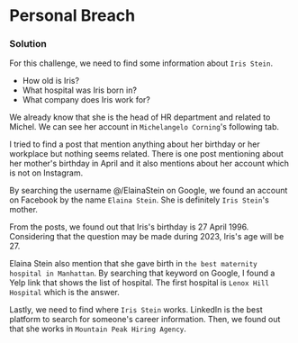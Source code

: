 # Personal Breach

### Solution
For this challenge, we need to find some information about ```Iris Stein```. 
* How old is Iris?
* What hospital was Iris born in?
* What company does Iris work for?

We already know that she is the head of HR department and related to Michel. We can see her account in ```Michelangelo Corning```'s following tab.

I tried to find a post that mention anything about her birthday or her workplace but nothing seems related. There is one post mentioning about her mother's birthday in April and it also mentions about her account which is not on Instagram. 

By searching the username @/ElainaStein on Google, we found an account on Facebook by the name ```Elaina Stein```. She is definitely ```Iris Stein```'s mother.

From the posts, we found out that Iris's birthday is 27 April 1996. Considering that the question may be made during 2023, Iris's age will be 27.

Elaina Stein also mention that she gave birth in ```the best maternity hospital in Manhattan```. By searching that keyword on Google, I found a Yelp link that shows the list of hospital. The first hospital is ```Lenox Hill Hospital``` which is the answer.

Lastly, we need to find where ```Iris Stein``` works. LinkedIn is the best platform to search for someone's career information. Then, we found out that she works in ```Mountain Peak Hiring Agency```.



